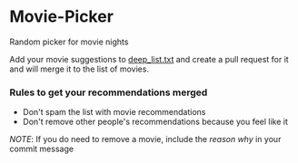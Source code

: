 # Movie-Picker
Random picker for movie nights

Add your movie suggestions to [deep_list.txt](deep_list.txt) and create a pull request for it and will merge it to the list of movies.

### Rules to get your recommendations merged

- Don't spam the list with movie recommendations
- Don't remove other people's recommendations because you feel like it


*NOTE*: If you do need to remove a movie, include the *reason why* in your commit message

